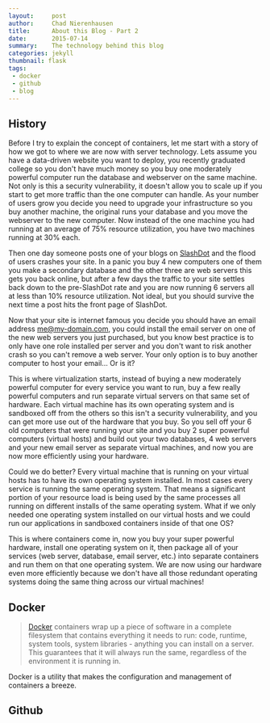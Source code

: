 ```yaml
---
layout:     post
author:     Chad Nierenhausen
title:      About this Blog - Part 2
date:       2015-07-14
summary:    The technology behind this blog
categories: jekyll
thumbnail: flask
tags:
 - docker
 - github
 - blog
---
```


## History

Before I try to explain the concept of containers, let me start with a story of how we got to where we are now with server technology. Lets assume you have a data\-driven website you want to deploy, you recently graduated college so you don\'t have much money so you buy one moderately powerful computer run the database and webserver on the same machine. Not only is this a security vulnerability, it doesn\'t allow you to scale up if you start to get more traffic than the one computer can handle. As your number of users grow you decide you need to upgrade your infrastructure so you buy another machine, the original runs your database and you move the webserver to the new computer. Now instead of the one machine you had running at an average of 75% resource utilization, you have two machines running at 30% each.

Then one day someone posts one of your blogs on [SlashDot] and the flood of users crashes your site. In a panic you buy 4 new computers one of them you make a secondary database and the other three are web servers this gets you back online, but after a few days the traffic to your site settles back down to the pre-SlashDot rate and you are now running 6 servers all at less than 10% resource utilization. Not ideal, but you should survive the next time a post hits the front page of SlashDot.

Now that your site is internet famous you decide you should have an email address me@my-domain.com, you could install the email server on one of the new web servers you just purchased, but you know best practice is to only have one role installed per server and you don\'t want to risk another crash so you can\'t remove a web server. Your only option is to buy another computer to host your email\.\.\. Or is it?

This is where virtualization starts, instead of buying a new moderately powerful computer for every service you want to run, buy a few really powerful computers and run separate virtual servers on that same set of hardware. Each virtual machine has its own operating system and is sandboxed off from the others so this isn\'t a security vulnerability, and you can get more use out of the hardware that you buy. So you sell off your 6 old computers that were running your site and you buy 2 super powerful computers (virtual hosts) and build out your two databases, 4 web servers and your new email server as separate virtual machines, and now you are now more efficiently using your hardware.

Could we do better? Every virtual machine that is running on your virtual hosts has to have its own operating system installed. In most cases every service is running the same operating system. That means a significant portion of your resource load is being used by the same processes all running on different installs of the same operating system. What if we only needed one operating system installed on our virtual hosts and we could run our applications in sandboxed containers inside of that one OS?

This is where containers come in, now you buy your super powerful hardware, install one operating system on it, then package all of your services (web server, database, email server, etc.) into separate containers and run them on that one operating system. We are now using our hardware even more efficiently because we don\'t have all those redundant operating systems doing the same thing across our virtual machines!


## Docker
> [Docker] containers wrap up a piece of software in a complete filesystem that contains everything it needs to run: code, runtime, system tools, system libraries \- anything you can install on a server. This guarantees that it will always run the same, regardless of the environment it is running in.

Docker is a utility that makes the configuration and management of containers a breeze.

## Github

[Docker]: https://www.docker.com/
[SlashDot]: http://slashdot.org/
